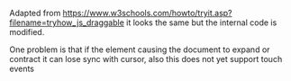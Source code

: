 Adapted from https://www.w3schools.com/howto/tryit.asp?filename=tryhow_js_draggable it looks the same but the internal code is modified.

One problem is that if the element causing the document to expand or contract it can lose sync with cursor, also this does not yet support touch events
